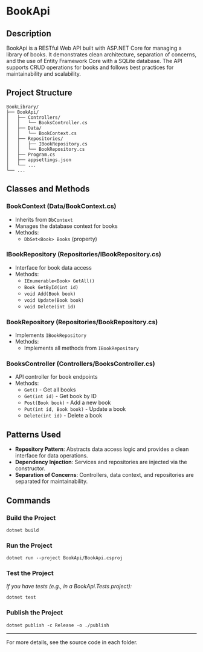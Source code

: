 # BookApi

## Description
BookApi is a RESTful Web API built with ASP.NET Core for managing a library of books. It demonstrates clean architecture, separation of concerns, and the use of Entity Framework Core with a SQLite database. The API supports CRUD operations for books and follows best practices for maintainability and scalability.

## Project Structure
```
BookLibrary/
├── BookApi/
│   ├── Controllers/
│   │   └── BooksController.cs
│   ├── Data/
│   │   └── BookContext.cs
│   ├── Repositories/
│   │   ├── IBookRepository.cs
│   │   └── BookRepository.cs
│   ├── Program.cs
│   ├── appsettings.json
│   └── ...
└── ...
```

## Classes and Methods

### BookContext (Data/BookContext.cs)
- Inherits from `DbContext`
- Manages the database context for books
- Methods:
  - `DbSet<Book> Books` (property)

### IBookRepository (Repositories/IBookRepository.cs)
- Interface for book data access
- Methods:
  - `IEnumerable<Book> GetAll()`
  - `Book GetById(int id)`
  - `void Add(Book book)`
  - `void Update(Book book)`
  - `void Delete(int id)`

### BookRepository (Repositories/BookRepository.cs)
- Implements `IBookRepository`
- Methods:
  - Implements all methods from `IBookRepository`

### BooksController (Controllers/BooksController.cs)
- API controller for book endpoints
- Methods:
  - `Get()` - Get all books
  - `Get(int id)` - Get book by ID
  - `Post(Book book)` - Add a new book
  - `Put(int id, Book book)` - Update a book
  - `Delete(int id)` - Delete a book

## Patterns Used
- **Repository Pattern**: Abstracts data access logic and provides a clean interface for data operations.
- **Dependency Injection**: Services and repositories are injected via the constructor.
- **Separation of Concerns**: Controllers, data context, and repositories are separated for maintainability.

## Commands

### Build the Project
```
dotnet build
```

### Run the Project
```
dotnet run --project BookApi/BookApi.csproj
```

### Test the Project
*If you have tests (e.g., in a BookApi.Tests project):*
```
dotnet test
```

### Publish the Project
```
dotnet publish -c Release -o ./publish
```

---
For more details, see the source code in each folder.
